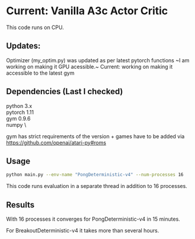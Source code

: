 # Current: Vanilla A3c Actor Critic

This code runs on CPU.

## Updates:
Optimizer (my_optim.py) was updated as per latest pytorch functions
~I am working on making it GPU acessible.~
Current: working on making it accessible to the latest gym 

## Dependencies (Last I checked)
python 3.x \
pytorch 1.11 \
gym 0.9.6  \
numpy \

gym has strict requirements of the version + games have to be added via https://github.com/openai/atari-py#roms


## Usage
```bash
python main.py --env-name "PongDeterministic-v4" --num-processes 16
```

This code runs evaluation in a separate thread in addition to 16 processes.

## Results

With 16 processes it converges for PongDeterministic-v4 in 15 minutes.

For BreakoutDeterministic-v4 it takes more than several hours.
